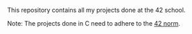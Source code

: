 This repository contains all my projects done at the 42 school.

Note: The projects done in C need to adhere to the [42 norm](norm.pdf).
